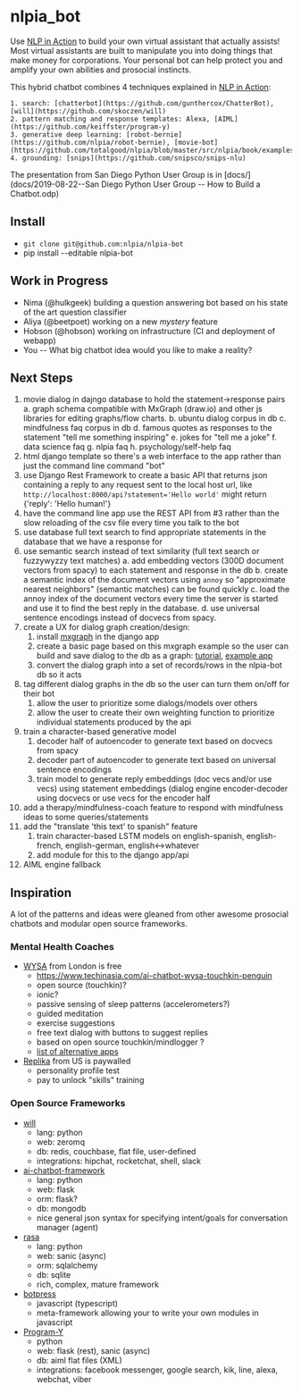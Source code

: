 # nlpia_bot

Use [NLP in Action](https://www.manning.com/books/natural-language-processing-in-action) to build your own virtual assistant that actually assists! Most virtual assistants are built to manipulate you into doing things that make money for corporations. Your personal bot can help protect you and amplify your own abilities and prosocial instincts.

This hybrid chatbot combines 4 techniques explained in [NLP in Action](https://www.manning.com/books/natural-language-processing-in-action):

    1. search: [chatterbot](https://github.com/gunthercox/ChatterBot), [will](https://github.com/skoczen/will)
    2. pattern matching and response templates: Alexa, [AIML](https://github.com/keiffster/program-y)
    3. generative deep learning: [robot-bernie](https://github.com/nlpia/robot-bernie), [movie-bot](https://github.com/totalgood/nlpia/blob/master/src/nlpia/book/examples/ch10_movie_dialog_chatbot.py)
    4. grounding: [snips](https://github.com/snipsco/snips-nlu)

The presentation from San Diego Python User Group is in [docs/](docs/2019-08-22--San Diego Python User Group -- How to Build a Chatbot.odp)

## Install

- `git clone git@github.com:nlpia/nlpia-bot`
- pip install --editable nlpia-bot

## Work in Progress

- Nima (@hulkgeek) building a question answering bot based on his state of the art question classifier
- Aliya (@beetpoet) working on a new *mystery* feature
- Hobson (@hobson) working on infrastructure (CI and deployment of webapp)
- You -- What big chatbot idea would you like to make a reality?

## Next Steps

1. movie dialog in dajngo database to hold the statement->response pairs
    a. graph schema compatible with MxGraph (draw.io) and other js libraries for editing graphs/flow charts.
    b. ubuntu dialog corpus in db
    c. mindfulness faq corpus in db
    d. famous quotes as responses to the statement "tell me something inspiring"
    e. jokes for "tell me a joke"
    f. data science faq
    g. nlpia faq
    h. psychology/self-help faq
2. html django template so there's a web interface to the app rather than just the command line command "bot"
3. use Django Rest Framework to create a basic API that returns json containing a reply to any request sent to the local host url, like `http://localhost:8000/api?statement='Hello world'` might return {'reply': 'Hello human!'}
4. have the command line app use the REST API from #3 rather than the slow reloading of the csv file every time you talk to the bot
5. use database full text search to find appropriate statements in the database that we have a response for
6. use semantic search instead of text similarity (full text search or fuzzywyzzy text matches)
  a. add embedding vectors (300D document vectors from spacy) to each statement and response in the db
  b. create a semantic index of the document vectors using `annoy` so "approximate nearest neighbors" (semantic matches) can be found quickly
  c. load the annoy index of the document vectors every time the server is started and use it to find the best reply in the database.
  d. use universal sentence encodings instead of docvecs from spacy.
7. create a UX for dialog graph creation/design:
    1. install [mxgraph](https://github.com/totalgood/mxgraph) in the django app
    2. create a basic page based on this mxgraph example so the user can build and save dialog to the db as a graph: [tutorial](https://jgraph.github.io/mxgraph/docs/tutorial.html#1), [example app](https://jgraph.github.io/mxgraph/javascript/examples/grapheditor/www/index.html)
    3. convert the dialog graph into a set of records/rows in the nlpia-bot db so it acts
8. tag different dialog graphs in the db so the user can turn them on/off for their bot
    1. allow the user to prioritize some dialogs/models over others
    2. allow the user to create their own weighting function to prioritize individual statements produced by the api
9. train a character-based generative model
    1. decoder half of autoencoder to generate text based on docvecs from spacy
    2. decoder part of autoencoder to generate text based on universal sentence encodings
    3. train model to generate reply embeddings (doc vecs and/or use vecs) using statement embeddings (dialog engine encoder-decoder using docvecs or use vecs for the encoder half
10. add a therapy/mindfulness-coach feature to respond with mindfulness ideas to some queries/statements
11. add the "translate 'this text' to spanish" feature
    1. train character-based LSTM models on english-spanish, english-french, english-german, english<->whatever
    2. add module for this to the django app/api
12. AIML engine fallback

## Inspiration

A lot of the patterns and ideas were gleaned from other awesome prosocial chatbots and modular open source frameworks.

### Mental Health Coaches

- [WYSA](wysa.io) from London is free
    - https://www.techinasia.com/ai-chatbot-wysa-touchkin-penguin
    - open source (touchkin)?
    - ionic?
    - passive sensing of sleep patterns (accelerometers?)
    - guided meditation
    - exercise suggestions
    - free text dialog with buttons to suggest replies
    - based on open source touchkin/mindlogger ?
    - [list of alternative apps](https://github.com/akeshavan/mHealthLandscape/blob/0ea138267f13af1c8a0733296ebcfb9683485528/mHealth_iOS.csv)
- [Replika](replika.ai) from US is paywalled
    - personality profile test
    - pay to unlock "skills" training


### Open Source Frameworks

- [will](https://github.com/skoczen/will)
    - lang: python
    - web: zeromq
    - db: redis, couchbase, flat file, user-defined
    - integrations: hipchat, rocketchat, shell, slack
- [ai-chatbot-framework](https://github.com/alfredfrancis/ai-chatbot-framework/blob/master/app/intents/models.py)
    - lang: python
    - web: flask
    - orm: flask?
    - db: mongodb
    - nice general json syntax for specifying intent/goals for conversation manager (agent)
- [rasa](https://github.com/RasaHQ/rasa)
    - lang: python
    - web: sanic (async)
    - orm: sqlalchemy
    - db: sqlite
    - rich, complex, mature framework
- [botpress](https://github.com/botpress/botpress)
    - javascript (typescript)
    - meta-framework allowing your to write your own modules in javascript
- [Program-Y](https://github.com/keiffster/program-y/wiki)
    - python
    - web: flask (rest), sanic (async)
    - db: aiml flat files (XML)
    - integrations: facebook messenger, google search, kik, line, alexa, webchat, viber
